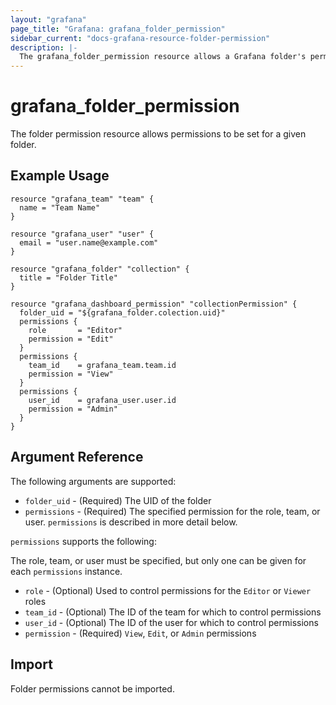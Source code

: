 ```yaml
---
layout: "grafana"
page_title: "Grafana: grafana_folder_permission"
sidebar_current: "docs-grafana-resource-folder-permission"
description: |-
  The grafana_folder_permission resource allows a Grafana folder's permisions to be maintained
---
```


# grafana\_folder\_permission

The folder permission resource allows permissions to be set for a given folder.

## Example Usage

```hcl
resource "grafana_team" "team" {
  name = "Team Name"
}

resource "grafana_user" "user" {
  email = "user.name@example.com"
}

resource "grafana_folder" "collection" {
  title = "Folder Title"
}

resource "grafana_dashboard_permission" "collectionPermission" {
  folder_uid = "${grafana_folder.colection.uid}"
  permissions {
    role       = "Editor"
    permission = "Edit"
  }
  permissions {
    team_id    = grafana_team.team.id
    permission = "View"
  }
  permissions {
    user_id    = grafana_user.user.id
    permission = "Admin"
  }
}
```

## Argument Reference

The following arguments are supported:

* `folder_uid` - (Required) The UID of the folder
* `permissions` - (Required) The specified permission for the role, team, or user. 
                  `permissions` is described in more detail below. 

`permissions` supports the following:

The role, team, or user must be specified, but only one can be given for each 
`permissions` instance.

* `role` - (Optional) Used to control permissions for the `Editor` or `Viewer` roles
* `team_id` - (Optional) The ID of the team for which to control permissions
* `user_id` - (Optional) The ID of the user for which to control permissions
* `permission` - (Required) `View`, `Edit`, or `Admin` permissions

## Import

Folder permissions cannot be imported.
